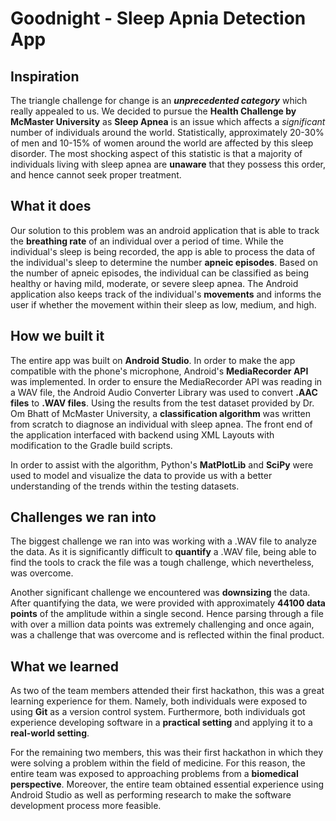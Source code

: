 # Goodnight - Sleep Apnia Detection App

## Inspiration
The triangle challenge for change is an **_unprecedented category_** which really appealed to us. We decided to pursue the **Health Challenge by McMaster University** as **Sleep Apnea** is an issue which affects a _significant_ number of individuals around the world. Statistically, approximately 20-30% of men and 10-15% of women around the world are affected by this sleep disorder. The most shocking aspect of this statistic is that a majority of individuals living with sleep apnea are **unaware** that they possess this order, and hence cannot seek proper treatment.

## What it does
Our solution to this problem was an android application that is able to track the **breathing rate** of an individual over a period of time. While the individual's sleep is being recorded, the app is able to process the data of the individual's sleep to determine the number **apneic episodes**. Based on the number of apneic episodes, the individual can be classified as being healthy or having mild, moderate, or severe sleep apnea. The Android application also keeps track of the individual's **movements** and informs the user if whether the movement within their sleep as low, medium, and high.

## How we built it
The entire app was built on **Android Studio**. In order to make the app compatible with the phone's microphone, Android's **MediaRecorder API** was implemented. In order to ensure the MediaRecorder API was reading in a WAV file, the Android Audio Converter Library was used to convert **.AAC files** to **.WAV files**. Using the results from the test dataset provided by Dr. Om Bhatt of McMaster University, a **classification algorithm** was written from scratch to diagnose an individual with sleep apnea. The front end of the application interfaced with backend using XML Layouts with modification to the Gradle build scripts.

In order to assist with the algorithm, Python's **MatPlotLib** and **SciPy** were used to model and visualize the data to provide us with a better understanding of the trends within the testing datasets.

## Challenges we ran into
The biggest challenge we ran into was working with a .WAV file to analyze the data. As it is significantly difficult to **quantify** a .WAV file, being able to find the tools to crack the file was a tough challenge, which nevertheless, was overcome. 

Another significant challenge we encountered was **downsizing** the data. After quantifying the data, we were provided with approximately **44100 data points** of the amplitude within a single second. Hence parsing through a file with over a million data points was extremely challenging and once again, was a challenge that was overcome and is reflected within the final product. 

## What we learned
As two of the team members attended their first hackathon, this was a great learning experience for them. Namely, both individuals were exposed to using **Git** as a version control system. Furthermore, both individuals got experience developing software in a **practical setting** and applying it to a **real-world setting**. 

For the remaining two members, this was their first hackathon in which they were solving a problem within the field of medicine. For this reason, the entire team was exposed to approaching problems from a **biomedical perspective**. Moreover, the entire team obtained essential experience using Android Studio as well as performing research to make the software development process more feasible. 
